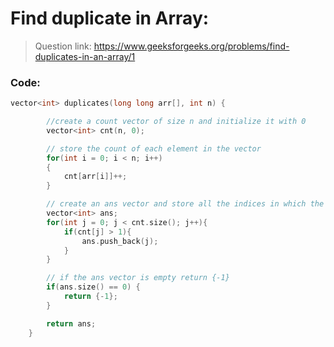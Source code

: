 # Find duplicate in Array:

> Question link:
> https://www.geeksforgeeks.org/problems/find-duplicates-in-an-array/1

### Code:

```C++
vector<int> duplicates(long long arr[], int n) {

        //create a count vector of size n and initialize it with 0
        vector<int> cnt(n, 0);

        // store the count of each element in the vector
        for(int i = 0; i < n; i++)
        {
            cnt[arr[i]]++;
        }

        // create an ans vector and store all the indices in which the count is greater than 1
        vector<int> ans;
        for(int j = 0; j < cnt.size(); j++){
            if(cnt[j] > 1){
                ans.push_back(j);
            }
        }

        // if the ans vector is empty return {-1}
        if(ans.size() == 0) {
            return {-1};
        }

        return ans;
    }
```
